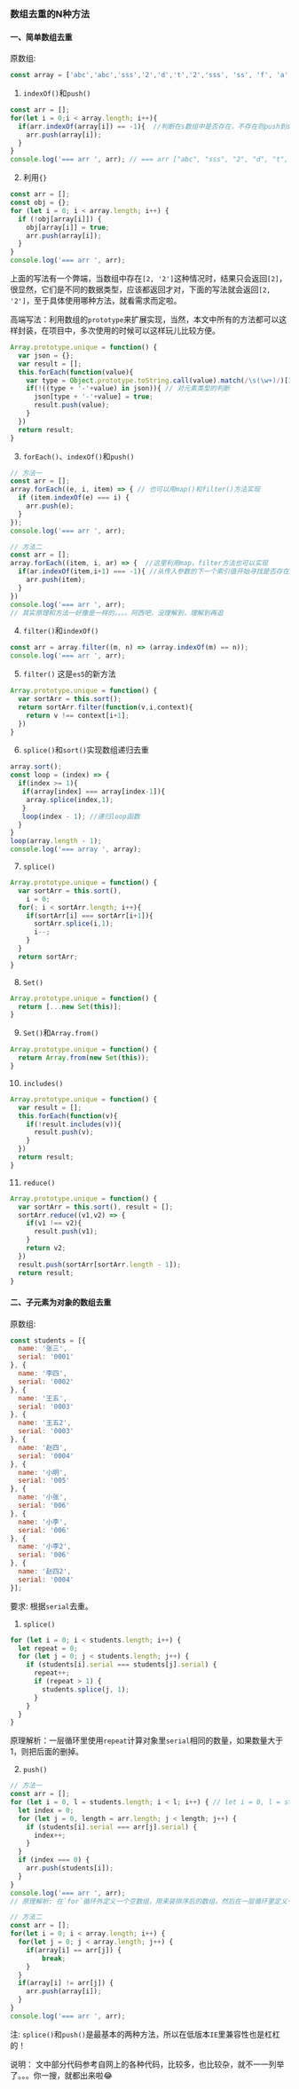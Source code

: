 ### 数组去重的N种方法

#### 一、简单数组去重
原数组:
```javascript
const array = ['abc','abc','sss','2','d','t','2','sss', 'ss', 'f', 'a', 'A', 'A', 'B', '22','d'];
```

1. `indexOf()`和`push()`
```javascript
const arr = [];
for(let i = 0;i < array.length; i++){
  if(arr.indexOf(array[i]) == -1){  //判断在s数组中是否存在，不存在则push到s数组中
    arr.push(array[i]);
  }
}
console.log('=== arr ', arr); // === arr ["abc", "sss", "2", "d", "t", "ss", "f", "a", "A", "B", "22"]
```

2. 利用`{}`
```javascript
const arr = [];
const obj = {};
for (let i = 0; i < array.length; i++) {
  if (!obj[array[i]]) {
    obj[array[i]] = true;
    arr.push(array[i]);
  }
}
console.log('=== arr ', arr);
```

上面的写法有一个弊端，当数组中存在`[2, '2']`这种情况时，结果只会返回`[2]`，很显然，它们是不同的数据类型，应该都返回才对，下面的写法就会返回`[2, '2']`，至于具体使用哪种方法，就看需求而定啦。

高端写法：利用数组的`prototype`来扩展实现，当然，本文中所有的方法都可以这样封装，在项目中，多次使用的时候可以这样玩儿比较方便。
```javascript
Array.prototype.unique = function() {
  var json = {};
  var result = [];
  this.forEach(function(value){
    var type = Object.prototype.toString.call(value).match(/\s(\w+)/)[1].toLowerCase();
    if(!((type + '-'+value) in json)){ // 对元素类型的判断
      json[type + '-'+value] = true;
      result.push(value);
    }
  })
  return result;
}
```

3. `forEach()`、`indexOf()`和`push()`
```javascript
// 方法一
const arr = [];
array.forEach((e, i, item) => { // 也可以用map()和filter()方法实现
  if (item.indexOf(e) === i) {
    arr.push(e);
  }
});
console.log('=== arr ', arr);

// 方法二
const arr = [];
array.forEach((item, i, ar) => {  //这里利用map，filter方法也可以实现
  if(ar.indexOf(item,i+1) === -1){ //从传入参数的下一个索引值开始寻找是否存在重复
    arr.push(item);
  }
})
console.log('=== arr ', arr);
// 其实原理和方法一好像是一样的。。。。阿西吧，没理解到，理解到再追
```

4. `filter()`和`indexOf()`
```javascript
const arr = array.filter((m, n) => (array.indexOf(m) == n));
console.log('=== arr ', arr);
```

5. `filter()`
这是`es5`的新方法
```javascript
Array.prototype.unique = function() {
  var sortArr = this.sort();
  return sortArr.filter(function(v,i,context){
    return v !== context[i+1];
  })
}
```

6. `splice()`和`sort()`实现数组递归去重
```javascript
array.sort();
const loop = (index) => {
  if(index >= 1){
   if(array[index] === array[index-1]){
    array.splice(index,1);
   }
   loop(index - 1); //递归loop函数
  }
}
loop(array.length - 1);
console.log('=== array ', array);
```

7. `splice()`
```javascript
Array.prototype.unique = function() {
  var sortArr = this.sort(),
    i = 0;
  for(; i < sortArr.length; i++){
    if(sortArr[i] === sortArr[i+1]){
      sortArr.splice(i,1);
      i--;
    }
  }
  return sortArr;
}
```

8. `Set()`
```javascript
Array.prototype.unique = function() {
  return [...new Set(this)];
}
```

9. `Set()`和`Array.from()`

```javascript
Array.prototype.unique = function() {
  return Array.from(new Set(this));
}
```

10. `includes()`
```javascript
Array.prototype.unique = function() {
  var result = [];
  this.forEach(function(v){
    if(!result.includes(v)){
      result.push(v);
    }
  })
  return result;
}
```

11. `reduce()`
```javascript
Array.prototype.unique = function() {
  var sortArr = this.sort(), result = [];
  sortArr.reduce((v1,v2) => {
    if(v1 !== v2){
      result.push(v1);
    }
    return v2;
  })
  result.push(sortArr[sortArr.length - 1]);
  return result;
}
```

#### 二、子元素为对象的数组去重
原数组:
```javascript
const students = [{
  name: '张三',
  serial: '0001'
}, {
  name: '李四',
  serial: '0002'
}, {
  name: '王五',
  serial: '0003'
}, {
  name: '王五2',
  serial: '0003'
}, {
  name: '赵四',
  serial: '0004'
}, {
  name: '小明',
  serial: '005'
}, {
  name: '小张',
  serial: '006'
}, {
  name: '小李',
  serial: '006'
}, {
  name: '小李2',
  serial: '006'
}, {
  name: '赵四2',
  serial: '0004'
}];
```
要求: 根据`serial`去重。
1. `splice()`
```javascript
for (let i = 0; i < students.length; i++) {
  let repeat = 0;
  for (let j = 0; j < students.length; j++) {
    if (students[i].serial === students[j].serial) {
      repeat++;
      if (repeat > 1) {
        students.splice(j, 1);
      }
    }
  }
}
```
原理解析：一层循环里使用`repeat`计算对象里`serial`相同的数量，如果数量大于1，则把后面的删掉。

2. `push()`
```javascript
// 方法一
const arr = [];
for (let i = 0, l = students.length; i < l; i++) { // let i = 0, l = students.length; i < l; i++这样的写法效率高于i<students.length
  let index = 0;
  for (let j = 0, length = arr.length; j < length; j++) {
    if (students[i].serial === arr[j].serial) {
      index++;
    }
  }
  if (index === 0) {
    arr.push(students[i]);
  }
}
console.log('=== arr ', arr);
// 原理解析: 在`for`循环外定义一个空数组，用来装排序后的数组，然后在一层循环里定义一个`index`用于计算数组`arr`里已经存在的该元素的数量，如果数量不为0，则放进去，否则不做任何处理。

// 方法二
const arr = [];
for(let i = 0; i < array.length; i++) {
  for(let j = 0; j < array.length; j++) {
    if(array[i] == arr[j]) {
        break;
    }
  }
  if(array[i] != arr[j]) {  
    arr.push(array[i]);
  }
}
console.log('=== arr ', arr);
```
注: `splice()`和`push()`是最基本的两种方法，所以在低版本`IE`里兼容性也是杠杠的！

说明： 文中部分代码参考自网上的各种代码，比较多，也比较杂，就不一一列举了。。。你一搜，就都出来啦😂
